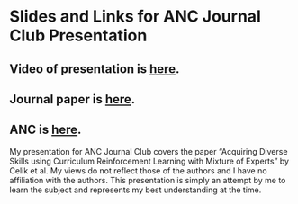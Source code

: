 # Slides and Links for ANC Journal Club Presentation

## Video of presentation is [here](https://youtu.be/gzg-s5-kIFY?si=LQx1SAh1gtMsTh1u).

## Journal paper is [here](https://arxiv.org/abs/2403.06966).

## ANC is [here](https://artificialneuralcomputing.com/).

My presentation for ANC Journal Club covers the paper “Acquiring Diverse Skills using Curriculum Reinforcement Learning with Mixture of Experts” by Celik et al. My views do not reflect those of the authors and I have no affiliation with the authors. This presentation is simply an attempt by me to learn the subject and represents my best understanding at the time.
